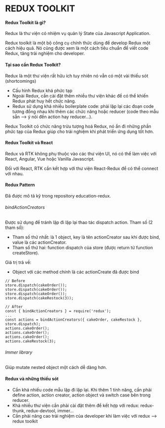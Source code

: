 # REDUX TOOLKIT

#### Redux Toolkit là gì?

Redux là thư viện có nhiệm vụ quản lý State của Javascript Application.

Redux toolkit là một bộ công cụ chính thức dùng để develop Redux một cách hiệu quả.
Nó cũng được xem là một cách tiêu chuẩn để viết code Redux, tăng trải nghiệm cho developer.

#### Tại sao cần Redux Toolkit?

Redux là một thư viện rất hữu ích tuy nhiên nó vẫn có một vài thiếu sót (shortcomings)

- Cấu hình Redux khá phức tạp
- Ngoài Redux, cần cài đặt thêm nhiều thư viện khác để có thể khiến Redux phát huy hết chức năng.
- Redux sử dụng khá nhiều boilerplate code: phải lặp lại các đoạn code tương đồng nhau khi thêm các chức năng hoặc reducer (code theo mẫu sẵn --> ý nói đến action hay reducer...).

Redux Toolkit có chức năng trừu tượng hoá Redux, nó ẩn đi những phần phức tạp của Redux giúp cho trải nghiệm khi phát triển ứng dụng tốt hơn.

#### Redux Toolkit và React

Redux và RTK không phụ thuộc vào các thư viện UI, nó có thể làm việc với React, Angular, Vue hoặc Vanilla Javascript.

Đối với React, RTK cần kết hợp với thư viện React-Redux để có thể connect với nhau.

#### Redux Pattern

Đã được mô tả kỹ trong repository education-redux.

###### bindActionCreators

Được sử dụng để tránh lặp đi lặp lại thao tác dispatch action.
Tham số (2 tham số):

- Tham số thứ nhất: là 1 object, key là tên actionCreator sau khi được bind, value là các actionCreator.
- Tham số thứ hai: function dispatch của store (được return từ function createStore).

Giá trị trả về:

- Object với các method chính là các actionCreate đã được bind

```
// Before
store.dispatch(cakeOrder());
store.dispatch(cakeOrder());
store.dispatch(cakeOrder());
store.dispatch(cakeRestock(3));

// After
const { bindActionCreators } = require('redux');
...
const actions = bindActionCreators({ cakeOrder, cakeRestock }, store.dispatch);
actions.cakeOrder();
actions.cakeOrder();
actions.cakeOrder();
actions.cakeRestock(3);
```

###### Immer library

Giúp mutate nested object một cách dễ dàng hơn.

#### Redux và những thiếu sót

- Cần khá nhiều code mẫu lặp đi lặp lại. Khi thêm 1 tính năng, cần phải define action, action creator, action object và switch case bên trong reducer.
- Khá nhiều thư viện cần phải cài đặt thêm để kết hợp với redux: redux-thunk, redux-devtool, immer...
- Cần phải nâng cao trải nghiệm của developer khi làm việc với redux --> redux toolkit
